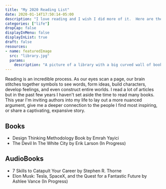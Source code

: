 ```yaml
---
title: "My 2020 Reading List"
date: 2020-01-14T17:50:14-05:00
description: "I love reading and I wish I did more of it.  Here are the books I'm reading (or listening to) to this year."
categories: ["life"]
dropCap: false
displayInMenu: false
displayInList: true
draft: false
resources:
- name: featuredImage
  src: "library.jpg"
  params:
    description: "A picture of a library with a big curved wall of books"
---
```


Reading is an incredible process.  As our eyes scan a page, our brain stitches together symbols to see words, form ideas, build characters, develop feelings, and even construct entire worlds.  I read a lot of articles but in the past few years I haven't set aside the time to read many books.  This year I'm inviting authors into my life to lay out a more nuanced argument, give me a deeper connection to the people I find most inspiring, or share a captivating, expansive story.

## Books

- Design Thinking Methodology Book by Emrah Yayici
- The Devil In The White City by Erik Larson (In Progress)

## AudioBooks

- 7 Skills to Catapult Your Career by Stephen R. Thorne
- Elon Musk: Tesla, SpaceX, and the Quest for a Fantastic Future by Ashlee Vance (In Progress)